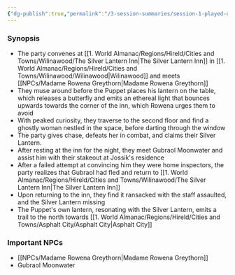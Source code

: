 ```yaml
---
{"dg-publish":true,"permalink":"/3-session-summaries/session-1-played-on-08-24-2025/"}
---
```


### Synopsis

- The party convenes at [[1. World Almanac/Regions/Hireld/Cities and Towns/Wilinawood/The Silver Lantern Inn\|The Silver Lantern Inn]] in [[1. World Almanac/Regions/Hireld/Cities and Towns/Wilinawood/Wilinawood\|Wilinawood]] and meets [[NPCs/Madame Rowena Greythorn\|Madame Rowena Greythorn]]
- They muse around before the Puppet places his lantern on the table, which releases a butterfly and emits an ethereal light that bounces upwards towards the corner of the inn, which Rowena urges them to avoid
- With peaked curiosity, they traverse to the second floor and find a ghostly woman nestled in the space, before darting through the window
- The party gives chase, defeats her in combat, and claims their Silver Lantern.
- After resting at the inn for the night, they meet Gubraol Moonwater and assist him with their stakeout at Jossik's residence
- After a failed attempt at convincing him they were home inspectors, the party realizes that Gubraol had fled and return to [[1. World Almanac/Regions/Hireld/Cities and Towns/Wilinawood/The Silver Lantern Inn\|The Silver Lantern Inn]]
- Upon returning to the inn, they find it ransacked with the staff assaulted, and the Silver Lantern missing
- The Puppet's own lantern, resonating with the Silver Lantern, emits a trail to the north towards [[1. World Almanac/Regions/Hireld/Cities and Towns/Asphalt City/Asphalt City\|Asphalt City]]


### Important NPCs

- [[NPCs/Madame Rowena Greythorn\|Madame Rowena Greythorn]]
- Gubraol Moonwater